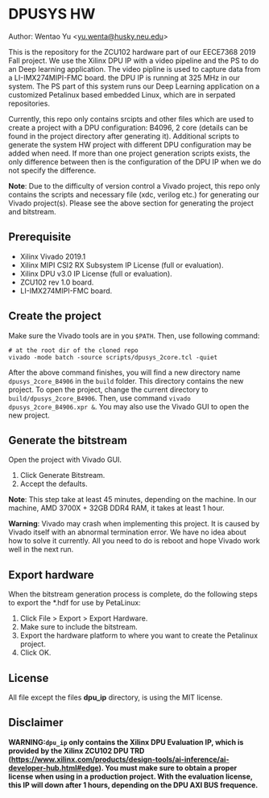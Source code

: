 # DPUSYS HW

Author: Wentao Yu \<yu.wenta@husky.neu.edu\>

This is the repository for the ZCU102 hardware part of our EECE7368 2019 Fall project. We use the Xilinx DPU IP with a video pipeline and the PS to do an Deep learning application. The video pipline is used to capture data from a LI-IMX274MIPI-FMC board. the DPU IP is running at 325 MHz in our system. The PS part of this system runs our Deep Learning application on a customized Petalinux based embedded Linux, which are in serpated repositories.

Currently, this repo only contains srcipts and other files which are used to create a project with a DPU configuration: B4096, 2 core (details can be found in the project directory after generating it). Additional scripts to generate the system HW project with different DPU configuration may be added when need. If more than one project generation scripts exists, the only difference between then is the configuration of the DPU IP when we do not specify the difference.

**Note**: Due to the difficulty of version control a Vivado project, this repo only contains the scripts and necessary file (xdc, verilog etc.) for generating our Vivado project(s). Please see the above section for generating the project and bitstream.

## Prerequisite

- Xilinx Vivado 2019.1
- Xilinx MIPI CSI2 RX Subsystem IP License (full or evaluation).
- Xilinx DPU v3.0 IP License (full or evaluation).
- ZCU102 rev 1.0 board.
- LI-IMX274MIPI-FMC board.

## Create the project

Make sure the Vivado tools are in you `$PATH`. Then, use following command:

```shell
# at the root dir of the cloned repo
vivado -mode batch -source scripts/dpusys_2core.tcl -quiet
```

After the above command finishes, you will find a new directory name `dpusys_2core_B4906` in the `build` folder. This directory contains the new project. To open the project, change the current directory to `build/dpusys_2core_B4906`. Then, use command `vivado dpusys_2core_B4906.xpr &`. You may also use the Vivado GUI to open the new project.

## Generate the bitstream
Open the project with Vivado GUI.

1. Click Generate Bitstream.
1. Accept the defaults.

**Note**: This step take at least 45 minutes, depending on the machine. In our machine, AMD 3700X + 32GB DDR4 RAM, it takes at least 1 hour.

**Warning**: Vivado may crash when implementing this project. It is caused by Vivado itself with an abnormal termination error. We have no idea about how to solve it currently. All you need to do is reboot and hope Vivado work well in the next run.

## Export hardware
When the bitstream generation process is complete, do the following steps to export the *.hdf for use by PetaLinux:

1. Click File > Export > Export Hardware.
1. Make sure to include the bitstream.
1. Export the hardware platform to where you want to create the Petalinux project.
1. Click OK.

## License

All file except the files **dpu_ip** directory, is using the MIT license.


## Disclaimer

**WARNING:`dpu_ip` only contains the Xilinx DPU Evaluation IP, which is provided by the Xilinx ZCU102 DPU TRD (https://www.xilinx.com/products/design-tools/ai-inference/ai-developer-hub.html#edge). You must make sure to obtain a proper license when using in a production project. With the evaluation license, this IP will down after 1 hours, depending on the DPU AXI BUS frequence.**